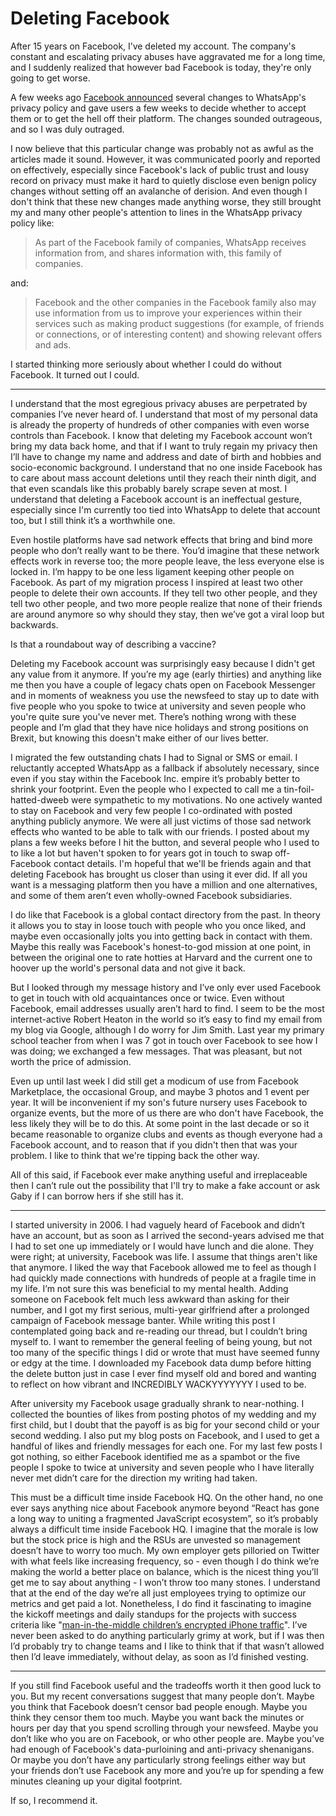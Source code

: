 # Deleting Facebook

After 15 years on Facebook, I’ve deleted my account. The company's constant and escalating privacy abuses have aggravated me for a long time, and I suddenly realized that however bad Facebook is today, they're only going to get worse.

A few weeks ago [Facebook announced](https://arstechnica.com/tech-policy/2021/01/whatsapp-users-must-share-their-data-with-facebook-or-stop-using-the-app/) several changes to WhatsApp's privacy policy and gave users a few weeks to decide whether to accept them or to get the hell off their platform. The changes sounded outrageous, and so I was duly outraged.

I now believe that this particular change was probably not as awful as the articles made it sound. However, it was communicated poorly and reported on effectively, especially since Facebook's lack of public trust and lousy record on privacy must make it hard to quietly disclose even benign policy changes without setting off an avalanche of derision. And even though I don't think that these new changes made anything worse, they still brought my and many other people's attention to lines in the WhatsApp privacy policy like:

> As part of the Facebook family of companies, WhatsApp receives information from, and shares information with, this family of companies.

and:

> Facebook and the other companies in the Facebook family also may use information from us to improve your experiences within their services such as making product suggestions (for example, of friends or connections, or of interesting content) and showing relevant offers and ads.

I started thinking more seriously about whether I could do without Facebook. It turned out I could.

----

I understand that the most egregious privacy abuses are perpetrated by companies I’ve never heard of. I understand that most of my personal data is already the property of hundreds of other companies with even worse controls than Facebook. I know that deleting my Facebook account won’t bring my data back home, and that if I want to truly regain my privacy then I’ll have to change my name and address and date of birth and hobbies and socio-economic background. I understand that no one inside Facebook has to care about mass account deletions until they reach their ninth digit, and that even scandals like this probably barely scrape seven at most. I understand that deleting a Facebook account is an ineffectual gesture, especially since I'm currently too tied into WhatsApp to delete that account too, but I still think it’s a worthwhile one.

Even hostile platforms have sad network effects that bring and bind more people who don’t really want to be there. You’d imagine that these network effects work in reverse too; the more people leave, the less everyone else is locked in. I’m happy to be one less ligament keeping other people on Facebook. As part of my migration process I inspired at least two other people to delete their own accounts. If they tell two other people, and they tell two other people, and two more people realize that none of their friends are around anymore so why should they stay, then we’ve got a viral loop but backwards.

Is that a roundabout way of describing a vaccine?

Deleting my Facebook account was surprisingly easy because I didn't get any value from it anymore. If you’re my age (early thirties) and anything like me then you have a couple of legacy chats open on Facebook Messenger and in moments of weakness you use the newsfeed to stay up to date with five people who you spoke to twice at university and seven people who you're quite sure you've never met. There’s nothing wrong with these people and I’m glad that they have nice holidays and strong positions on Brexit, but knowing this doesn't make either of our lives better.

I migrated the few outstanding chats I had to Signal or SMS or email. I reluctantly accepted WhatsApp as a fallback if absolutely necessary, since even if you stay within the Facebook Inc. empire it’s probably better to shrink your footprint. Even the people who I expected to call me a tin-foil-hatted-dweeb were sympathetic to my motivations. No one actively wanted to stay on Facebook and very few people I co-ordinated with posted anything publicly anymore. We were all just victims of those sad network effects who wanted to be able to talk with our friends. I posted about my plans a few weeks before I hit the button, and several people who I used to to like a lot but haven't spoken to for years got in touch to swap off-Facebook contact details. I'm hopeful that we'll be friends again and that deleting Facebook has brought us closer than using it ever did. If all you want is a messaging platform then you have a million and one alternatives, and some of them aren’t even wholly-owned Facebook subsidiaries. 

I do like that Facebook is a global contact directory from the past. In theory it allows you to stay in loose touch with people who you once liked, and maybe even occasionally jolts you into getting back in contact with them. Maybe this really was Facebook's honest-to-god mission at one point, in between the original one to rate hotties at Harvard and the current one to hoover up the world's personal data and not give it back.

But I looked through my message history and I’ve only ever used Facebook to get in touch with old acquaintances once or twice. Even without Facebook, email addresses usually aren’t hard to find. I seem to be the most internet-active Robert Heaton in the world so it’s easy to find my email from my blog via Google, although I do worry for Jim Smith. Last year my primary school teacher from when I was 7 got in touch over Facebook to see how I was doing; we exchanged a few messages. That was pleasant, but not worth the price of admission.

Even up until last week I did still get a modicum of use from Facebook Marketplace, the occasional Group, and maybe 3 photos and 1 event per year. It will be inconvenient if my son's future nursery uses Facebook to organize events, but the more of us there are who don't have Facebook, the less likely they will be to do this. At some point in the last decade or so it became reasonable to organize clubs and events as though everyone had a Facebook account, and to reason that if you didn't then that was your problem. I like to think that we're tipping back the other way.

All of this said, if Facebook ever make anything useful and irreplaceable then I can’t rule out the possibility that I'll try to make a fake account or ask Gaby if I can borrow hers if she still has it.

----

I started university in 2006. I had vaguely heard of Facebook and didn’t have an account, but as soon as I arrived the second-years advised me that I had to set one up immediately or I would have lunch and die alone. They were right; at university, Facebook was life. I assume that things aren't like that anymore. I liked the way that Facebook allowed me to feel as though I had quickly made connections with hundreds of people at a fragile time in my life. I’m not sure this was beneficial to my mental health. Adding someone on Facebook felt much less awkward than asking for their number, and I got my first serious, multi-year girlfriend after a prolonged campaign of Facebook message banter. While writing this post I contemplated going back and re-reading our thread, but I couldn’t bring myself to. I want to remember the general feeling of being young, but not too many of the specific things I did or wrote that must have seemed funny or edgy at the time. I downloaded my Facebook data dump before hitting the delete button just in case I ever find myself old and bored and wanting to reflect on how vibrant and INCREDIBLY WACKYYYYYYY I used to be.

After university my Facebook usage gradually shrank to near-nothing. I collected the bounties of likes from posting photos of my wedding and my first child, but I doubt that the payoff is as big for your second child or your second wedding. I also put my blog posts on Facebook, and I used to get a handful of likes and friendly messages for each one. For my last few posts I got nothing, so either Facebook identified me as a spambot or the five people I spoke to twice at university and seven people who I have literally never met didn’t care for the direction my writing had taken.

This must be a difficult time inside Facebook HQ. On the other hand, no one ever says anything nice about Facebook anymore beyond “React has gone a long way to uniting a fragmented JavaScript ecosystem”, so it’s probably always a difficult time inside Facebook HQ. I imagine that the morale is low but the stock price is high and the RSUs are unvested so management doesn’t have to worry too much. My own employer gets pilloried on Twitter with what feels like increasing frequency, so - even though I do think we’re making the world a better place on balance, which is the nicest thing you’ll get me to say about anything - I won’t throw too many stones. I understand that at the end of the day we’re all just employees trying to optimize our metrics and get paid a lot. Nonetheless, I do find it fascinating to imagine the kickoff meetings and daily standups for the projects with success criteria like "[man-in-the-middle children’s encrypted iPhone traffic](https://techcrunch.com/2019/02/21/facebook-removes-onavo/)". I’ve never been asked to do anything particularly grimy at work, but if I was then I’d probably try to change teams and I like to think that if that wasn’t allowed then I’d leave immediately, without delay, as soon as I’d finished vesting.

----

If you still find Facebook useful and the tradeoffs worth it then good luck to you. But my recent conversations suggest that many people don’t. Maybe you think that Facebook doesn’t censor bad people enough. Maybe you think they censor them too much. Maybe you want back the minutes or hours per day that you spend scrolling through your newsfeed. Maybe you don’t like who you are on Facebook, or who other people are. Maybe you’ve had enough of Facebook's data-purloining and anti-privacy shenanigans. Or maybe you don’t have any particularly strong feelings either way but your friends don’t use Facebook any more and you’re up for spending a few minutes cleaning up your digital footprint.

If so, I recommend it.
